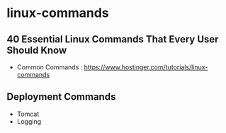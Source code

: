 # linux-commands

## 40 Essential Linux Commands That Every User Should Know
* Common Commands : https://www.hostinger.com/tutorials/linux-commands

## Deployment Commands
* Tomcat 
* Logging
